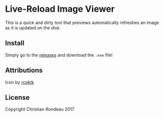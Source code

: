 # Live-Reload Image Viewer

This is a quick and dirty tool that previews automatically refreshes an image as it is updated on the disk.

## Install

Simply go to the [releases](https://github.com/christianrondeau/LiveReloadImageViewer/releases) and download the `.exe` file!

## Attributions

Icon by [rcpktk](http://rcpktk.deviantart.com/art/simplicio-92311415)

## License

Copyright Christian Rondeau 2017
